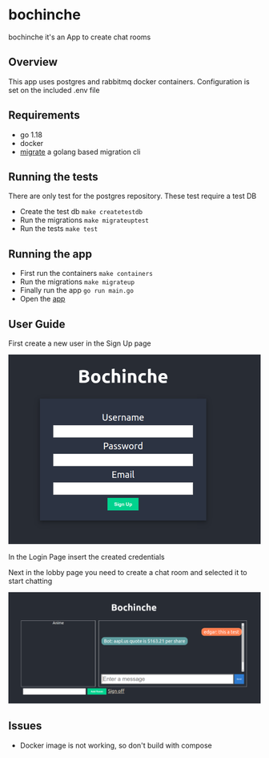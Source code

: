 # bochinche
bochinche it's an App to create chat rooms

## Overview
This app uses postgres and rabbitmq docker containers. Configuration is set on the included .env file

## Requirements
- go 1.18
- docker
- [migrate](https://github.com/golang-migrate/migrate/tree/master/cmd/migrate#unversioned) a golang based migration cli

## Running the tests
There are only test for the postgres repository. These test require a test DB
- Create the test db ```make createtestdb```
- Run the migrations ```make migrateuptest```
- Run the tests ```make test```


## Running the app
- First run the containers ```make containers```
- Run the migrations ```make migrateup```
- Finally run the app ```go run main.go```
- Open the [app](http://localhost:8080/)

## User Guide
First create a new user in the Sign Up page

![sign up](./images/sign-up.png "SignUp")

In the Login Page insert the created credentials

Next in the lobby page you need to create a chat room and selected it to start chatting


![sign up](./images/chat.png "SignUp")

## Issues
- Docker image is not working, so don't build with compose